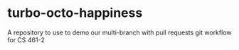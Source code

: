 # turbo-octo-happiness
A repository to use to demo our multi-branch with pull requests git workflow for CS 461-2
